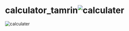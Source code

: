 # calculator_tamrin![calculater](https://user-images.githubusercontent.com/100377681/163174593-0c65acaf-5381-42a5-804e-794ea8a7a565.PNG)
![calculater](https://user-images.githubusercontent.com/100377681/163174936-b7e1ec9c-d7bc-4069-8273-3ff3f63004ca.PNG)
